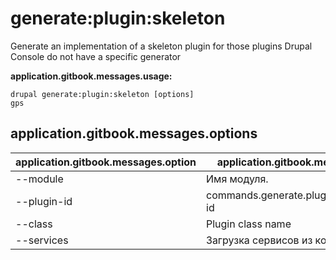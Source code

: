 # generate:plugin:skeleton
Generate an implementation of a skeleton plugin for those plugins Drupal Console do not have a specific generator

**application.gitbook.messages.usage:**
```
drupal generate:plugin:skeleton [options]
gps
```

## application.gitbook.messages.options
application.gitbook.messages.option | application.gitbook.messages.details
-------|-------------
--module | Имя модуля.
--plugin-id | commands.generate.plugin.options.plugin-id
--class | Plugin class name
--services | Загрузка сервисов из контейнера.
